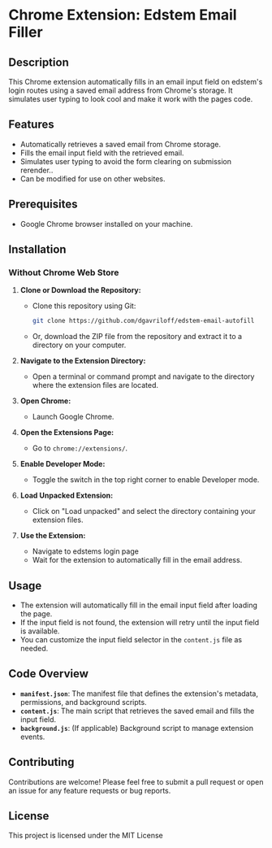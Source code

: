 # Chrome Extension: Edstem Email Filler

## Description
This Chrome extension automatically fills in an email input field on edstem's login routes using a saved email address from Chrome's storage. It simulates user typing to look cool and make it work with the pages code.

## Features
- Automatically retrieves a saved email from Chrome storage.
- Fills the email input field with the retrieved email.
- Simulates user typing to avoid the form clearing on submission rerender..
- Can be modified for use on other websites.

## Prerequisites
- Google Chrome browser installed on your machine.

## Installation

### Without Chrome Web Store

1. **Clone or Download the Repository:**
   - Clone this repository using Git:
     ```bash
     git clone https://github.com/dgavriloff/edstem-email-autofill
     ```
   - Or, download the ZIP file from the repository and extract it to a directory on your computer.

2. **Navigate to the Extension Directory:**
   - Open a terminal or command prompt and navigate to the directory where the extension files are located.

3. **Open Chrome:**
   - Launch Google Chrome.

4. **Open the Extensions Page:**
   - Go to `chrome://extensions/`.

5. **Enable Developer Mode:**
   - Toggle the switch in the top right corner to enable Developer mode.

6. **Load Unpacked Extension:**
   - Click on "Load unpacked" and select the directory containing your extension files.

7. **Use the Extension:**
   - Navigate to edstems login page
   - Wait for the extension to automatically fill in the email address.

## Usage
- The extension will automatically fill in the email input field after loading the page.
- If the input field is not found, the extension will retry until the input field is available.
- You can customize the input field selector in the `content.js` file as needed.

## Code Overview
- **`manifest.json`**: The manifest file that defines the extension's metadata, permissions, and background scripts.
- **`content.js`**: The main script that retrieves the saved email and fills the input field.
- **`background.js`**: (If applicable) Background script to manage extension events.

## Contributing
Contributions are welcome! Please feel free to submit a pull request or open an issue for any feature requests or bug reports.

## License
This project is licensed under the MIT License


